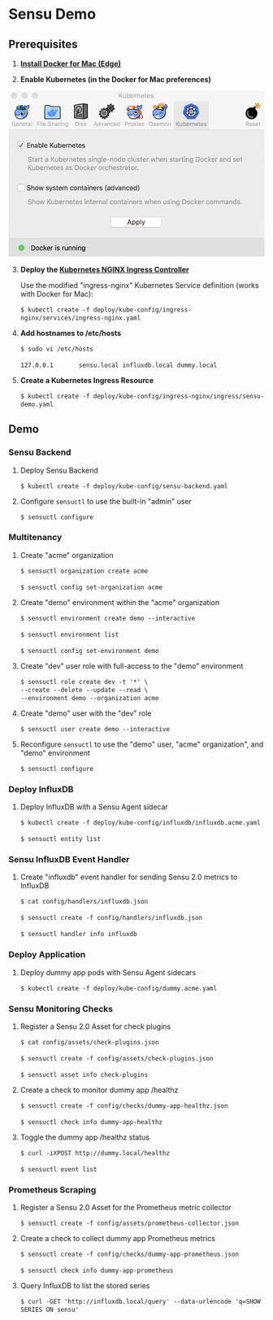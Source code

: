 # Sensu Demo

## Prerequisites

1. __[Install Docker for Mac (Edge)](https://store.docker.com/editions/community/docker-ce-desktop-mac)__

2. __Enable Kubernetes (in the Docker for Mac preferences)__

<img src="https://github.com/portertech/sensu-demo/raw/master/images/docker-kubernetes.png" width="600">

3. __Deploy the [Kubernetes NGINX Ingress Controller](https://github.com/kubernetes/ingress-nginx)__

   Use the modified "ingress-nginx" Kubernetes Service definition (works with Docker for Mac):

   ```
   $ kubectl create -f deploy/kube-config/ingress-nginx/services/ingress-nginx.yaml
   ```

4. __Add hostnames to /etc/hosts__

   ```
   $ sudo vi /etc/hosts

   127.0.0.1       sensu.local influxdb.local dummy.local
   ```

5. __Create a Kubernetes Ingress Resource__

   ```
   $ kubectl create -f deploy/kube-config/ingress-nginx/ingress/sensu-demo.yaml
   ```

## Demo

### Sensu Backend

1. Deploy Sensu Backend

   ```
   $ kubectl create -f deploy/kube-config/sensu-backend.yaml
   ```

2. Configure `sensuctl` to use the built-in "admin" user

   ```
   $ sensuctl configure
   ```

### Multitenancy

1. Create "acme" organization

   ```
   $ sensuctl organization create acme

   $ sensuctl config set-organization acme
   ```

2. Create "demo" environment within the "acme" organization

   ```
   $ sensuctl environment create demo --interactive

   $ sensuctl environment list

   $ sensuctl config set-environment demo
   ```

3. Create "dev" user role with full-access to the "demo" environment

   ```
   $ sensuctl role create dev -t '*' \
   --create --delete --update --read \
   --environment demo --organization acme
   ```

4. Create "demo" user with the "dev" role

   ```
   $ sensuctl user create demo --interactive
   ```

5. Reconfigure `sensuctl` to use the "demo" user, "acme" organization", and "demo" environment

   ```
   $ sensuctl configure
   ```

### Deploy InfluxDB

1. Deploy InfluxDB with a Sensu Agent sidecar

    ```
    $ kubectl create -f deploy/kube-config/influxdb/influxdb.acme.yaml

    $ sensuctl entity list
    ```

### Sensu InfluxDB Event Handler

1. Create "influxdb" event handler for sending Sensu 2.0 metrics to InfluxDB

   ```
   $ cat config/handlers/influxdb.json

   $ sensuctl create -f config/handlers/influxdb.json

   $ sensuctl handler info influxdb
   ```

### Deploy Application

1. Deploy dummy app pods with Sensu Agent sidecars

   ```
   $ kubectl create -f deploy/kube-config/dummy.acme.yaml
   ```

### Sensu Monitoring Checks

1. Register a Sensu 2.0 Asset for check plugins

   ```
   $ cat config/assets/check-plugins.json

   $ sensuctl create -f config/assets/check-plugins.json

   $ sensuctl asset info check-plugins
   ```

2. Create a check to monitor dummy app /healthz

   ```
   $ sensuctl create -f config/checks/dummy-app-healthz.json

   $ sensuctl check info dummy-app-healthz
   ```

3. Toggle the dummy app /healthz status

   ```
   $ curl -iXPOST http://dummy.local/healthz

   $ sensuctl event list
   ```

### Prometheus Scraping

1. Register a Sensu 2.0 Asset for the Prometheus metric collector

   ```
   $ sensuctl create -f config/assets/prometheus-collector.json
   ```

2. Create a check to collect dummy app Prometheus metrics

   ```
   $ sensuctl create -f config/checks/dummy-app-prometheus.json

   $ sensuctl check info dummy-app-prometheus
   ```

3. Query InfluxDB to list the stored series

   ```
   $ curl -GET 'http://influxdb.local/query' --data-urlencode 'q=SHOW SERIES ON sensu'
   ```
